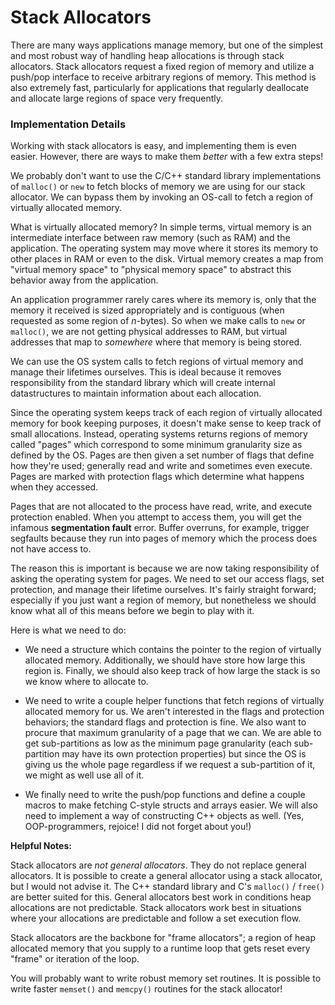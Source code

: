 # Stack Allocators

There are many ways applications manage memory, but one of the simplest
and most robust way of handling heap allocations is through stack allocators. Stack
allocators request a fixed region of memory and utilize a push/pop interface to receive
arbitrary regions of memory. This method is also extremely fast, particularly for
applications that regularly deallocate and allocate large regions of space very frequently.

### Implementation Details

Working with stack allocators is easy, and implementing them is even easier. However,
there are ways to make them *better* with a few extra steps!

We probably don't want to use the C/C++ standard library implementations of
`malloc()` or `new` to fetch blocks of memory we are using for our stack allocator.
We can bypass them by invoking an OS-call to fetch a region of virtually allocated memory.

What is virtually allocated memory? In simple terms, virtual memory is an intermediate
interface between raw memory (such as RAM) and the application. The operating system
may move where it stores its memory to other places in RAM or even to the disk.
Virtual memory creates a map from "virtual memory space" to "physical memory space"
to abstract this behavior away from the application.

An application programmer rarely cares where its memory is, only that the memory it
received is sized appropriately and is contiguous (when requested as some region of
*n*-bytes). So when we make calls to `new` or `malloc()`, we are not getting physical
addresses to RAM, but virtual addresses that map to *somewhere* where that memory
is being stored.

We can use the OS system calls to fetch regions of virtual memory and manage their
lifetimes ourselves. This is ideal because it removes responsibility from the standard
library which will create internal datastructures to maintain information about each
allocation.

Since the operating system keeps track of each region of virtually allocated memory
for book keeping purposes, it doesn't make sense to keep track of small allocations.
Instead, operating systems returns regions of memory called "pages" which correspond
to some minimum granularity size as defined by the OS. Pages are then given a set
number of flags that define how they're used; generally read and write and sometimes
even execute. Pages are marked with protection flags which determine what happens
when they accessed.

Pages that are not allocated to the process have read, write, and execute protection enabled.
When you attempt to access them, you will get the infamous **segmentation fault** error.
Buffer overruns, for example, trigger segfaults because they run into pages of memory
which the process does not have access to.

The reason this is important is because we are now taking responsibility of asking
the operating system for pages. We need to set our access flags, set protection,
and manage their lifetime ourselves. It's fairly straight forward; especially if
you just want a region of memory, but nonetheless we should know what all of this
means before we begin to play with it.

Here is what we need to do:

- We need a structure which contains the pointer to the region of virtually allocated
memory. Additionally, we should have store how large this region is. Finally, we
should also keep track of how large the stack is so we know where to allocate to.

- We need to write a couple helper functions that fetch regions of virtually allocated
memory for us. We aren't interested in the flags and protection behaviors; the standard
flags and protection is fine. We also want to procure that maximum granularity of a
page that we can. We are able to get sub-partitions as low as the minimum page granularity
(each sub-partition may have its own protection properties) but since the OS is
giving us the whole page regardless if we request a sub-partition of it, we might as
well use all of it.

- We finally need to write the push/pop functions and define a couple macros to
make fetching C-style structs and arrays easier. We will also need to implement
a way of constructing C++ objects as well. (Yes, OOP-programmers, rejoice! I did
not forget about you!)

**Helpful Notes:**

Stack allocators are *not general allocators*. They do not replace general allocators.
It is possible to create a general allocator using a stack allocator, but I would not
advise it. The C++ standard library and C's `malloc()` / `free()` are better suited
for this. General allocators best work in conditions heap allocations are not predictable.
Stack allocators work best in situations where your allocations are predictable and
follow a set execution flow.

Stack allocators are the backbone for "frame allocators"; a region of heap allocated
memory that you supply to a runtime loop that gets reset every "frame" or iteration
of the loop.

You will probably want to write robust memory set routines. It is possible to write
faster `memset()` and `memcpy()` routines for the stack allocator!

